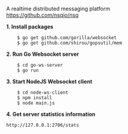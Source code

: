 A realtime distributed messaging platform<br />
https://github.com/nsqio/nsq<br />

**1. Install packages**<br />
```
    $ go get github.com/gorilla/websocket
    $ go get github.com/shirou/gopsutil/mem
```

**2. Run Go Websocket server**<br />
```
    $ cd go-ws-server
    $ go run 
```

**3. Start NodeJS Websocket client**<br />
```
    $ cd node-ws-client
    $ npm install
    $ node main.js        
```    

**4. Get server statistics information**<br />
```
http://127.0.0.1:2706/stats
``` 